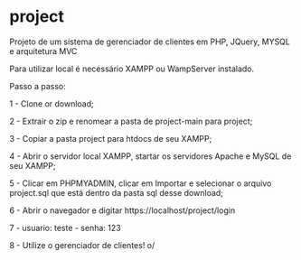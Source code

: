 # project
Projeto de um sistema de gerenciador de clientes em PHP, JQuery, MYSQL e arquitetura MVC

Para utilizar local é necessário XAMPP ou WampServer instalado.

Passo a passo:

1 - Clone or download;

2 - Extrair o zip e renomear a pasta de project-main para project;

3 - Copiar a pasta project para htdocs de seu XAMPP;

4 - Abrir o servidor local XAMPP, startar os servidores Apache e MySQL de seu XAMPP;

5 - Clicar em PHPMYADMIN, clicar em Importar e selecionar o arquivo project.sql que está dentro da pasta sql desse download;

6 - Abrir o navegador e digitar https://localhost/project/login

7 - usuario: teste    -      senha: 123

8 - Utilize o gerenciador de clientes! o/
